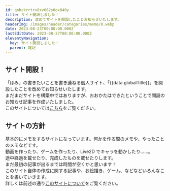 ```yaml
---
id: qnhckrrtrx8xv662s0ox840y
title: サイト開設しました！
description: 改めてサイトを開設したことお知らせいたします。
headerImg: /images/header/categories/memo/0.webp
date: 2023-08-23T00:00:00.000Z
lastEditDate: 2023-08-27T00:00:00.000Z
eleventyNavigation:
  key: サイト開設しました！
  parent: 雑記
---
```


## サイト開設！

「ほみ」の書きたいことを書き連ねる個人サイト、「{{data.globalTitle}}」を開設したことを改めてお知らせいたします。  
まだまだサイトを構築中ではありますが、おおかたはできたということで開設のお知らせ記事を作成いたしました。  
このサイトについては[こちら](/about/ "このサイトについて")をご覧ください。

## サイトの方針

基本的にメモをするサイトになっています。何かを作る際のメモや、やったことのメモなどです。  
動画を作ったり、ゲームを作ったり、Live2D でキャラを動かしたり……。  
途中経過を載せたり、完成したものを載せたりします。  
まだ最初の記事が出るまでは時間が空くかと思います！  
このサイト自体の作成に関する記事や、お絵描き、ゲーム、などなどいろんなことを書いていきます。  
詳しくは前述の通り[このサイトについて](/about/ "このサイトについて")をご覧ください。
